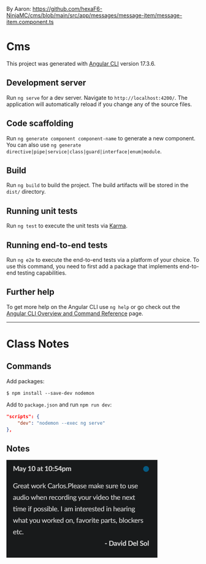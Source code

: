 By Aaron: https://github.com/hexaF6-NinjaMC/cms/blob/main/src/app/messages/message-item/message-item.component.ts

# Cms

This project was generated with [Angular CLI](https://github.com/angular/angular-cli) version 17.3.6.

## Development server

Run `ng serve` for a dev server. Navigate to `http://localhost:4200/`. The application will automatically reload if you change any of the source files.

## Code scaffolding

Run `ng generate component component-name` to generate a new component. You can also use `ng generate directive|pipe|service|class|guard|interface|enum|module`.

## Build

Run `ng build` to build the project. The build artifacts will be stored in the `dist/` directory.

## Running unit tests

Run `ng test` to execute the unit tests via [Karma](https://karma-runner.github.io).

## Running end-to-end tests

Run `ng e2e` to execute the end-to-end tests via a platform of your choice. To use this command, you need to first add a package that implements end-to-end testing capabilities.

## Further help

To get more help on the Angular CLI use `ng help` or go check out the [Angular CLI Overview and Command Reference](https://angular.io/cli) page.

---

# Class Notes

## Commands

Add packages:

```console
$ npm install --save-dev nodemon
```

Add to `package.json` and run `npm run dev`:

```json
"scripts": {
    "dev": "nodemon --exec ng serve"
},
```

## Notes

![alt text](image.png)